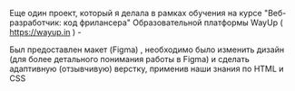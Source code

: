 Еще один проект, который я делала в рамках обучения на курсе "Веб-разработчик: код фрилансера" Образовательной платформы WayUp ( https://wayup.in ) - 

Был предоставлен макет (Figma) , необходимо было изменить дизайн (для более детального понимания работы в Figma) и сделать адаптивную (отзывчивую) верстку, применив наши знания по HTML и CSS
